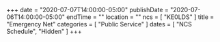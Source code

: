 +++
date = "2020-07-07T14:00:00-05:00"
publishDate = "2020-07-06T14:00:00-05:00"
endTime = ""
location = ""
ncs = [ "KE0LDS" ]
title = "Emergency Net"
categories = [ "Public Service" ]
dates = [ "NCS Schedule", "Hidden" ]
+++
